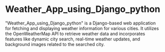 # Weather_App_using_Django_python
"Weather_App_using_Django_python" is a Django-based web application for fetching and displaying weather information for various cities. It utilizes the OpenWeatherMap API to retrieve weather data and incorporates features like dynamic city search, real-time weather updates, and background images related to the searched city.
